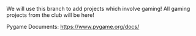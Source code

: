 We will use this branch to add projects which involve gaming!
All gaming projects from the club will be here!

Pygame Documents: https://www.pygame.org/docs/



